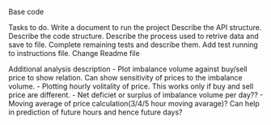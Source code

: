 Base code


Tasks to do. 
Write a document to run the project 
Describe the API structure. 
Describe the code structure. 
Describe the process used to retrive data and save to file. 
Complete remaining tests and describe them. Add test running to instructions file. 
Change Readme file

Additional analysis description 
    - Plot imbalance volume against buy/sell price to show relation. Can show sensitivity of prices to the imbalance volume. 
    - Plotting hourly volitality of price. This works only if buy and sell price are different. 
    - Net deficiet or surplus of imbalance volume per day?? 
    - Moving average of price calculation(3/4/5 hour moving avarage)? Can help in prediction of future hours and hence future days?